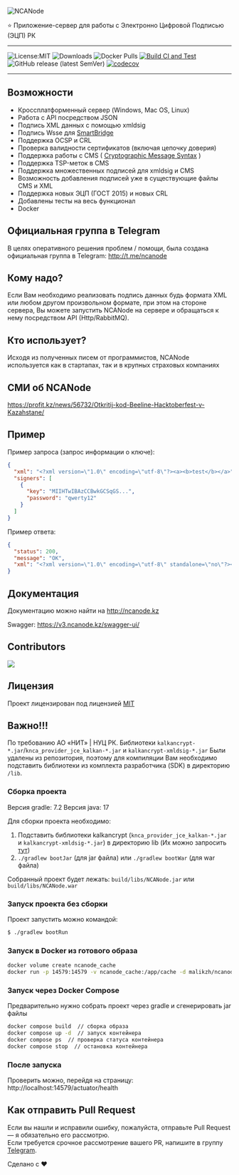 
![NCANode](NCANode.png)


⭐ Приложение-сервер для работы с Электронно Цифровой Подписью (ЭЦП) РК

---

![License:MIT](https://img.shields.io/badge/license-MIT-green.svg)
![Downloads](https://img.shields.io/github/downloads/malikzh/NCANode/total.svg)
![Docker Pulls](https://img.shields.io/docker/pulls/malikzh/ncanode)
[![Build CI and Test](https://github.com/malikzh/NCANode/actions/workflows/build-ci.yml/badge.svg)](https://github.com/malikzh/NCANode/actions/workflows/build-ci.yml)
![GitHub release (latest SemVer)](https://img.shields.io/github/v/release/malikzh/NCANode)
[![codecov](https://codecov.io/gh/malikzh/NCANode/branch/master/graph/badge.svg?token=yk6ln3mlTB)](https://codecov.io/gh/malikzh/NCANode)

---

## Возможности

- Кроссплатформенный сервер (Windows, Mac OS, Linux)
- Работа с API посредством JSON
- Подпись XML данных с помощью xmldsig
- Подпись Wsse для [SmartBridge](https://sb.egov.kz/)
- Поддержка OCSP и CRL
- Проверка валидности сертификатов (включая цепочку доверия)
- Поддержка работы с CMS ( [Cryptographic Message Syntax](https://en.wikipedia.org/wiki/Cryptographic_Message_Syntax) )
- Поддержка TSP-меток в CMS
- Поддержка множественных подписей для xmldsig и CMS
- Возможность добавления подписей уже в существующие файлы CMS и XML
- Поддержка новых ЭЦП (ГОСТ 2015) и новых CRL
- Добавлены тесты на весь функционал
- Docker

## Официальная группа в Telegram

В целях оперативного решения проблем / помощи, была создана официальная группа в Telegram:
http://t.me/ncanode

## Кому надо?

Если Вам необходимо реализовать подпись данных будь формата XML или любом другом произвольном формате, при этом на стороне сервера,
Вы можете запустить NCANode на сервере и обращаться к нему посредством API (Http/RabbitMQ).

## Кто использует?

Исходя из полученных писем от программистов, NCANode используется как в стартапах, так и в крупных страховых компаниях

## СМИ об NCANode

https://profit.kz/news/56732/Otkritij-kod-Beeline-Hacktoberfest-v-Kazahstane/

## Пример

Пример запроса (запрос информации о ключе):

```json
{
  "xml": "<?xml version=\"1.0\" encoding=\"utf-8\"?><a><b>test</b></a>",
  "signers": [
    {
      "key": "MIIHTwIBAzCCBwkGCSqGS...",
      "password": "qwerty12"
    }
  ]
}
```

Пример ответа:

```json
{
  "status": 200,
  "message": "OK",
  "xml": "<?xml version=\"1.0\" encoding=\"utf-8\" standalone=\"no\"?><a><b>test</b><ds:Signature x..."
}
```

## Документация

Документацию можно найти на http://ncanode.kz

Swagger: https://v3.ncanode.kz/swagger-ui/

## Contributors

<a href="https://github.com/malikzh/NCANode/graphs/contributors">
  <img src="https://contributors-img.web.app/image?repo=malikzh/NCANode" />
</a>

## Лицензия

Проект лицензирован под лицензией [MIT](LICENSE)

## Важно!!!

По требованию  АО «НИТ» | НУЦ РК. Библиотеки `kalkancrypt-*.jar`/`knca_provider_jce_kalkan-*.jar` и `kalkancrypt-xmldsig-*.jar`
Были удалены из репозитория, поэтому для компиляции Вам необходимо подставить библиотеки
из комплекта разработчика (SDK) в директорию `/lib`.

### Сборка проекта

Версия gradle: 7.2
Версия java: 17

Для сборки проекта необходимо:

1. Подставить библиотеки kalkancrypt (`knca_provider_jce_kalkan-*.jar` и `kalkancrypt-xmldsig-*.jar`) в директорию lib (Их можно запросить [тут](https://pki.gov.kz/developers/))
2. `./gradlew bootJar` (для jar файла) или `./gradlew bootWar` (для war файла)


Собранный проект будет лежать: `build/libs/NCANode.jar` или `build/libs/NCANode.war`

### Запуск проекта без сборки

Проект запустить можно командой:

```bash
$ ./gradlew bootRun
```

### Запуск в Docker из готового образа

```bash
docker volume create ncanode_cache
docker run -p 14579:14579 -v ncanode_cache:/app/cache -d malikzh/ncanode
```

### Запуск через Docker Compose

Предварительно нужно собрать проект через gradle и сгенерировать jar файлы

```bash
docker compose build  // сборка образа
docker compose up -d  // запуск контейнера
docker compose ps  // проверка статуса контейнера
docker compose stop  // остановка контейнера
```

### После запуска

Проверить можно, перейдя на страницу: http://localhost:14579/actuator/health

## Как отправить Pull Request

Если вы нашли и исправили ошибку, пожалуйста, отправьте Pull Request — я обязательно его рассмотрю.  
Если требуется срочное рассмотрение вашего PR, напишите в группу [Telegram](http://t.me/ncanode).

Сделано с ❤️
